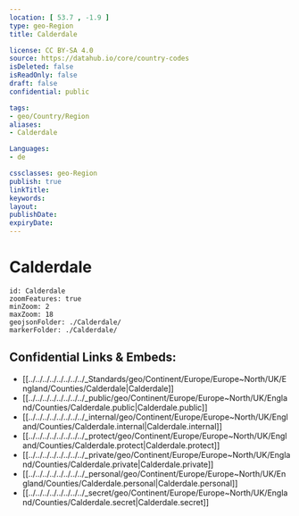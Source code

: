 ```yaml
---
location: [ 53.7 , -1.9 ] 
type: geo-Region
title: Calderdale

license: CC BY-SA 4.0
source: https://datahub.io/core/country-codes
isDeleted: false
isReadOnly: false
draft: false
confidential: public

tags:
- geo/Country/Region
aliases:
- Calderdale

Languages:
- de

cssclasses: geo-Region
publish: true
linkTitle: 
keywords: 
layout: 
publishDate: 
expiryDate: 
---
```


# Calderdale

```leaflet
id: Calderdale
zoomFeatures: true 
minZoom: 2 
maxZoom: 18
geojsonFolder: ./Calderdale/
markerFolder: ./Calderdale/
```


## Confidential Links & Embeds: 
- [[../../../../../../../../_Standards/geo/Continent/Europe/Europe~North/UK/England/Counties/Calderdale|Calderdale]] 
- [[../../../../../../../../_public/geo/Continent/Europe/Europe~North/UK/England/Counties/Calderdale.public|Calderdale.public]] 
- [[../../../../../../../../_internal/geo/Continent/Europe/Europe~North/UK/England/Counties/Calderdale.internal|Calderdale.internal]] 
- [[../../../../../../../../_protect/geo/Continent/Europe/Europe~North/UK/England/Counties/Calderdale.protect|Calderdale.protect]] 
- [[../../../../../../../../_private/geo/Continent/Europe/Europe~North/UK/England/Counties/Calderdale.private|Calderdale.private]] 
- [[../../../../../../../../_personal/geo/Continent/Europe/Europe~North/UK/England/Counties/Calderdale.personal|Calderdale.personal]] 
- [[../../../../../../../../_secret/geo/Continent/Europe/Europe~North/UK/England/Counties/Calderdale.secret|Calderdale.secret]] 

